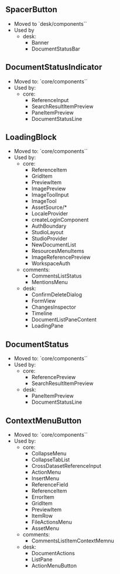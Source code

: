 ## SpacerButton

- Moved to `desk/components``
- Used by
  - desk:
    - Banner
    - DocumentStatusBar

## DocumentStatusIndicator

- Moved to: `core/components``
- Used by:
  - core:
    - ReferenceInput
    - SearchResultItemPreview
    - PaneItemPreview
    - DocumentStatusLine

## LoadingBlock

- Moved to: `core/components``
- Used by:
  - core:
    - ReferenceItem
    - GridItem
    - PreviewItem
    - ImagePreview
    - ImageToolInput
    - ImageTool
    - AssetSource/\*
    - LocaleProvider
    - createLoginComponent
    - AuthBoundary
    - StudioLayout
    - StudioProvider
    - NewDocumentList
    - ResourcesMenuItems
    - ImageReferencePreview
    - WorkspaceAuth
  - comments:
    - CommentsListStatus
    - MentionsMenu
  - desk:
    - ConfirmDeleteDialog
    - FormView
    - ChangesInspector
    - Timeline
    - DocumentListPaneContent
    - LoadingPane

## DocumentStatus

- Moved to: `core/components``
- Used by:
  - core:
    - ReferencePreview
    - SearchResultItemPreview
  - desk:
    - PaneItemPreview
    - DocumentStatusLine

## ContextMenuButton

- Moved to: `core/components``
- Used by:
  - core:
    - CollapseMenu
    - CollapseTabList
    - CrossDatasetReferenceInput
    - ActionMenu
    - InsertMenu
    - ReferenceField
    - ReferenceItem
    - ErrorItem
    - GridItem
    - PreviewItem
    - ItemRow
    - FileActionsMenu
    - AssetMenu
  - comments:
    - CommentsListItemContextMemnu
  - desk:
    - DocumentActions
    - ListPane
    - ActionMenuButton
